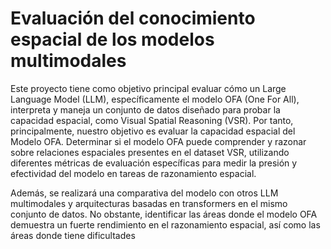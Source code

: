 # Evaluación del conocimiento espacial de los modelos multimodales

Este proyecto tiene como objetivo principal evaluar cómo un Large Language Model (LLM), específicamente el modelo OFA (One For All), interpreta y maneja un conjunto de datos diseñado para probar la capacidad espacial, como Visual Spatial Reasoning (VSR).
Por tanto, principalmente, nuestro objetivo es evaluar la capacidad espacial del Modelo OFA. Determinar si el modelo OFA puede comprender y razonar sobre relaciones espaciales presentes en el dataset VSR, utilizando diferentes métricas de evaluación específicas para medir la presión y efectividad del modelo en tareas de razonamiento espacial.

Además, se realizará una comparativa del modelo con otros LLM multimodales y arquitecturas basadas en transformers en el mismo conjunto de datos.
No obstante, identificar las áreas donde el modelo OFA demuestra un fuerte rendimiento en el razonamiento espacial, así como las áreas donde tiene dificultades
